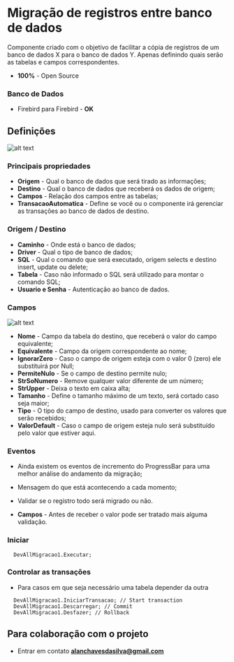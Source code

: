 # Migração de registros entre banco de dados

Componente criado com o objetivo de facilitar a cópia de registros de um banco de dados X para o banco de dados Y. Apenas definindo quais serão as tabelas e campos correspondentes.

* **100%** - Open Source

### Banco de Dados

* Firebird para Firebird - **OK**

## Definições

![alt text](https://devalltech.com/img/componentes/propriedades.jpg)

### Principais propriedades

* **Origem** - Qual o banco de dados que será tirado as informações;
* **Destino** - Qual o banco de dados que receberá os dados de origem;
* **Campos** - Relação dos campos entre as tabelas;
* **TransacaoAutomatica** - Define se você ou o componente irá gerenciar as transações ao banco de dados de destino.

### Origem / Destino

* **Caminho** - Onde está o banco de dados;
* **Driver** - Qual o tipo de banco de dados;
* **SQL** - Qual o comando que será executado, origem selects e destino insert, update ou delete;
* **Tabela** - Caso não informado o SQL será utilizado para montar o comando SQL;
* **Usuario e Senha** - Autenticação ao banco de dados.

### Campos

![alt text](https://devalltech.com/img/componentes/propriedades-campos.jpg)

* **Nome** - Campo da tabela do destino, que receberá o valor do campo equivalente;
* **Equivalente** - Campo da origem correspondente ao nome;
* **IgnorarZero** - Caso o campo de origem esteja com o valor 0 (zero) ele substituirá por Null;
* **PermiteNulo** - Se o campo de destino permite nulo;
* **StrSoNumero** - Remove qualquer valor diferente de um número;
* **StrUpper** - Deixa o texto em caixa alta;
* **Tamanho** - Define o tamanho máximo de um texto, será cortado caso seja maior;
* **Tipo** - O tipo do campo de destino, usado para converter os valores que serão recebidos;
* **ValorDefault** - Caso o campo de origem esteja nulo será substituído pelo valor que estiver aqui.

### Eventos

* Ainda existem os eventos de incremento do ProgressBar para uma melhor análise do andamento da migração;
* Mensagem do que está acontecendo a cada momento;
* Validar se o registro todo será migrado ou não.

* **Campos** - Antes de receber o valor pode ser tratado mais alguma validação.

### Iniciar

```
  DevAllMigracao1.Executar;
```

### Controlar as transações

* Para casos em que seja necessário uma tabela depender da outra

```
  DevAllMigracao1.IniciarTransacao; // Start transaction
  DevAllMigracao1.Descarregar; // Commit
  DevAllMigracao1.Desfazer; // Rollback
```

## Para colaboração com o projeto

* Entrar em contato **alanchavesdasilva@gmail.com**